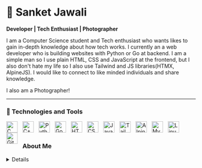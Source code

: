 
# &#128640; Sanket Jawali
**Developer | Tech Enthusiast | Photographer**

I am a Computer Science student and Tech enthusiast who wants likes to gain in-depth knowledge about how tech works. I currently an a web developer who is building websites with Python or Go at backend. I am a simple man so I use plain HTML, CSS and JavaScript at the frontend, but I also don't hate my life so I also use Tailwind and JS libraries(HTMX, AlpineJS). I would like to connect to like minded individuals and share knowledge.

I also am a Photographer!

---
### &#129520; Technologies and Tools
<img alt="C" align="left" height="30px" style="padding-right: 10px;" src="https://cdn.jsdelivr.net/gh/devicons/devicon@latest/icons/c/c-original.svg" />
<img alt="C++" align="left" height="30px" style="padding-right: 10px;" src="https://cdn.jsdelivr.net/gh/devicons/devicon@latest/icons/cplusplus/cplusplus-original.svg" />
<img alt="Python" align="left" height="30px" style="padding-right: 10px;" src="https://cdn.jsdelivr.net/gh/devicons/devicon@latest/icons/python/python-original.svg" />
<img alt="Go" align="left" height="30px" style="padding-right: 10px;" src="https://cdn.jsdelivr.net/gh/devicons/devicon@latest/icons/go/go-original.svg" />
<img alt="HTML" align="left" height="30px" style="padding-right: 10px;" src="https://cdn.jsdelivr.net/gh/devicons/devicon@latest/icons/html5/html5-original.svg" />
<img alt="CSS" align="left" height="30px" style="padding-right: 10px;" src="https://cdn.jsdelivr.net/gh/devicons/devicon@latest/icons/css3/css3-original.svg" />
<img alt="JavaScript" align="left" height="30px" style="padding-right: 10px;" src="https://cdn.jsdelivr.net/gh/devicons/devicon@latest/icons/javascript/javascript-original.svg" />
<img alt="Tailwind" align="left" height="30px" style="padding-right: 10px;" src="https://cdn.jsdelivr.net/gh/devicons/devicon@latest/icons/tailwindcss/tailwindcss-original.svg" />
<img alt="AlpineJS" align="left" height="30px" style="padding-right: 10px;" src="https://cdn.jsdelivr.net/gh/devicons/devicon@latest/icons/alpinejs/alpinejs-original.svg" />
<img alt="MySQL" align="left" height="30px" style="padding-right: 10px;" src="https://cdn.jsdelivr.net/gh/devicons/devicon@latest/icons/mysql/mysql-original.svg" />
<img alt="Linux" align="left" height="30px" style="padding-right: 10px;" src="https://cdn.jsdelivr.net/gh/devicons/devicon@latest/icons/linux/linux-original.svg" />
<img alt="Git" align="left" height="30px" style="padding-right: 10px;" src="https://cdn.jsdelivr.net/gh/devicons/devicon@latest/icons/git/git-original.svg" />

<br>

#

### About Me
<details>
  Hello world! I am Sanket Jawali and I am a Tech Enthusiast who is persuing a degree in Computer Science. I have always been very interested in learning how tech works under the hood and on that journey I ended up learning how to code.
  I started learning to code when I was 15 Years old and have been coding ever since. And after I joined college I took Harvard University's CS50x, and it taught me how to be a problem solver, how to think like a programmer and basics of web development.
  I have built some small and large scale projects and am looking to get into Low Level Programming later on in my carrier. 
  If you read till here, thank you and do ping me on https://x.com/TinkerTaps or you can email me on the address mentioned above, and lets have a chat &#128513;.
</details>
